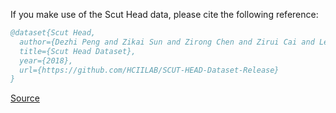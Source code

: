 If you make use of the Scut Head data, please cite the following reference:

``` bibtex 
@dataset{Scut Head,
  author={Dezhi Peng and Zikai Sun and Zirong Chen and Zirui Cai and Lele Xie and Lianwen Jin},
  title={Scut Head Dataset},
  year={2018},
  url={https://github.com/HCIILAB/SCUT-HEAD-Dataset-Release}
}
```

[Source](https://github.com/HCIILAB/SCUT-HEAD-Dataset-Release)